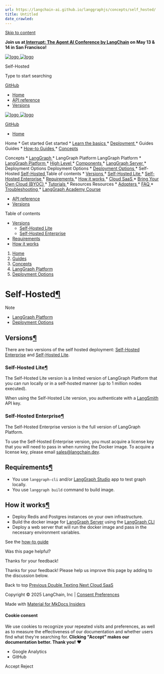```yaml
---
url: https://langchain-ai.github.io/langgraphjs/concepts/self_hosted/
title: Untitled
date_crawled: 
---
```


[ Skip to content ](https://langchain-ai.github.io/langgraphjs/concepts/self_hosted/#self-hosted)

**Join us at[ Interrupt: The Agent AI Conference by LangChain](https://interrupt.langchain.com/) on May 13 & 14 in San Francisco!**

[ ![logo](https://langchain-ai.github.io/langgraphjs/static/wordmark_dark.svg) ![logo](https://langchain-ai.github.io/langgraphjs/static/wordmark_light.svg) ](https://langchain-ai.github.io/langgraphjs/)

Self-Hosted 

[ ](https://langchain-ai.github.io/langgraphjs/concepts/self_hosted/?q= "Share")

Type to start searching

[ GitHub  ](https://github.com/langchain-ai/langgraphjs "Go to repository")

  * [ Home ](https://langchain-ai.github.io/langgraphjs/)
  * [ API reference ](https://langchain-ai.github.io/langgraphjs/reference/)
  * [ Versions ](https://langchain-ai.github.io/langgraphjs/versions/)



[ ![logo](https://langchain-ai.github.io/langgraphjs/static/wordmark_dark.svg) ![logo](https://langchain-ai.github.io/langgraphjs/static/wordmark_light.svg) ](https://langchain-ai.github.io/langgraphjs/)

[ GitHub  ](https://github.com/langchain-ai/langgraphjs "Go to repository")

  * [ Home  ](https://langchain-ai.github.io/langgraphjs/)

Home 
    * Get started  Get started 
      * [ Learn the basics  ](https://langchain-ai.github.io/langgraphjs/tutorials/quickstart/)
      * [ Deployment  ](https://langchain-ai.github.io/langgraphjs/tutorials/deployment/)
    * Guides  Guides 
      * [ How-to Guides  ](https://langchain-ai.github.io/langgraphjs/how-tos/)
      * [ Concepts  ](https://langchain-ai.github.io/langgraphjs/concepts/)

Concepts 
        * [ LangGraph  ](https://langchain-ai.github.io/langgraphjs/concepts#langgraph)
        * LangGraph Platform  LangGraph Platform 
          * [ LangGraph Platform  ](https://langchain-ai.github.io/langgraphjs/concepts#langgraph-platform)
          * [ High Level  ](https://langchain-ai.github.io/langgraphjs/concepts#high-level)
          * [ Components  ](https://langchain-ai.github.io/langgraphjs/concepts#components)
          * [ LangGraph Server  ](https://langchain-ai.github.io/langgraphjs/concepts#langgraph-server)
          * Deployment Options  Deployment Options 
            * [ Deployment Options  ](https://langchain-ai.github.io/langgraphjs/concepts#deployment-options)
            * Self-Hosted  [ Self-Hosted  ](https://langchain-ai.github.io/langgraphjs/concepts/self_hosted/) Table of contents 
              * [ Versions  ](https://langchain-ai.github.io/langgraphjs/concepts/self_hosted/#versions)
                * [ Self-Hosted Lite  ](https://langchain-ai.github.io/langgraphjs/concepts/self_hosted/#self-hosted-lite)
                * [ Self-Hosted Enterprise  ](https://langchain-ai.github.io/langgraphjs/concepts/self_hosted/#self-hosted-enterprise)
              * [ Requirements  ](https://langchain-ai.github.io/langgraphjs/concepts/self_hosted/#requirements)
              * [ How it works  ](https://langchain-ai.github.io/langgraphjs/concepts/self_hosted/#how-it-works)
            * [ Cloud SaaS  ](https://langchain-ai.github.io/langgraphjs/concepts/langgraph_cloud/)
            * [ Bring Your Own Cloud (BYOC)  ](https://langchain-ai.github.io/langgraphjs/concepts/bring_your_own_cloud/)
      * [ Tutorials  ](https://langchain-ai.github.io/langgraphjs/tutorials/)
    * Resources  Resources 
      * [ Adopters  ](https://langchain-ai.github.io/langgraphjs/adopters/)
      * [ FAQ  ](https://langchain-ai.github.io/langgraphjs/concepts/faq/)
      * [ Troubleshooting  ](https://langchain-ai.github.io/langgraphjs/troubleshooting/errors/)
      * [ LangGraph Academy Course  ](https://academy.langchain.com/courses/intro-to-langgraph)
  * [ API reference  ](https://langchain-ai.github.io/langgraphjs/reference/)
  * [ Versions  ](https://langchain-ai.github.io/langgraphjs/versions/)



Table of contents 

  * [ Versions  ](https://langchain-ai.github.io/langgraphjs/concepts/self_hosted/#versions)
    * [ Self-Hosted Lite  ](https://langchain-ai.github.io/langgraphjs/concepts/self_hosted/#self-hosted-lite)
    * [ Self-Hosted Enterprise  ](https://langchain-ai.github.io/langgraphjs/concepts/self_hosted/#self-hosted-enterprise)
  * [ Requirements  ](https://langchain-ai.github.io/langgraphjs/concepts/self_hosted/#requirements)
  * [ How it works  ](https://langchain-ai.github.io/langgraphjs/concepts/self_hosted/#how-it-works)



  1. [ Home  ](https://langchain-ai.github.io/langgraphjs/)
  2. [ Guides  ](https://langchain-ai.github.io/langgraphjs/how-tos/)
  3. [ Concepts  ](https://langchain-ai.github.io/langgraphjs/concepts/)
  4. [ LangGraph Platform  ](https://langchain-ai.github.io/langgraphjs/concepts#langgraph-platform)
  5. [ Deployment Options  ](https://langchain-ai.github.io/langgraphjs/concepts#deployment-options)



# Self-Hosted[¶](https://langchain-ai.github.io/langgraphjs/concepts/self_hosted/#self-hosted "Permanent link")

Note

  * [LangGraph Platform](https://langchain-ai.github.io/langgraphjs/concepts/langgraph_platform/)
  * [Deployment Options](https://langchain-ai.github.io/langgraphjs/concepts/deployment_options/)



## Versions[¶](https://langchain-ai.github.io/langgraphjs/concepts/self_hosted/#versions "Permanent link")

There are two versions of the self hosted deployment: [Self-Hosted Enterprise](https://langchain-ai.github.io/langgraphjs/concepts/deployment_options/#self-hosted-enterprise) and [Self-Hosted Lite](https://langchain-ai.github.io/langgraphjs/concepts/deployment_options/#self-hosted-lite).

### Self-Hosted Lite[¶](https://langchain-ai.github.io/langgraphjs/concepts/self_hosted/#self-hosted-lite "Permanent link")

The Self-Hosted Lite version is a limited version of LangGraph Platform that you can run locally or in a self-hosted manner (up to 1 million nodes executed).

When using the Self-Hosted Lite version, you authenticate with a [LangSmith](https://smith.langchain.com/) API key.

### Self-Hosted Enterprise[¶](https://langchain-ai.github.io/langgraphjs/concepts/self_hosted/#self-hosted-enterprise "Permanent link")

The Self-Hosted Enterprise version is the full version of LangGraph Platform.

To use the Self-Hosted Enterprise version, you must acquire a license key that you will need to pass in when running the Docker image. To acquire a license key, please email sales@langchain.dev.

## Requirements[¶](https://langchain-ai.github.io/langgraphjs/concepts/self_hosted/#requirements "Permanent link")

  * You use `langgraph-cli` and/or [LangGraph Studio](https://langchain-ai.github.io/langgraphjs/concepts/langgraph_studio/) app to test graph locally.
  * You use `langgraph build` command to build image.



## How it works[¶](https://langchain-ai.github.io/langgraphjs/concepts/self_hosted/#how-it-works "Permanent link")

  * Deploy Redis and Postgres instances on your own infrastructure.
  * Build the docker image for [LangGraph Server](https://langchain-ai.github.io/langgraphjs/concepts/langgraph_server/) using the [LangGraph CLI](https://langchain-ai.github.io/langgraphjs/concepts/langgraph_cli/)
  * Deploy a web server that will run the docker image and pass in the necessary environment variables.



See the [how-to guide](https://langchain-ai.github.io/langgraphjs/how-tos/deploy-self-hosted/)

Was this page helpful? 

Thanks for your feedback! 

Thanks for your feedback! Please help us improve this page by adding to the discussion below. 

Back to top  [ Previous  Double Texting  ](https://langchain-ai.github.io/langgraphjs/concepts/double_texting/) [ Next  Cloud SaaS  ](https://langchain-ai.github.io/langgraphjs/concepts/langgraph_cloud/)

Copyright © 2025 LangChain, Inc | [Consent Preferences](https://langchain-ai.github.io/langgraphjs/concepts/self_hosted/#__consent)

Made with [ Material for MkDocs Insiders ](https://squidfunk.github.io/mkdocs-material/)

[ ](https://langchain-ai.github.io/langgraph/ "langchain-ai.github.io") [ ](https://github.com/langchain-ai/langgraphjs "github.com") [ ](https://twitter.com/LangChainAI "twitter.com")

#### Cookie consent

We use cookies to recognize your repeated visits and preferences, as well as to measure the effectiveness of our documentation and whether users find what they're searching for. **Clicking "Accept" makes our documentation better. Thank you!** ❤️

  * Google Analytics 
  * GitHub 



Accept Reject
